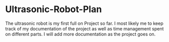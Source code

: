 # Ultrasonic-Robot-Plan
  The ultrasonic robot is my first full on Project so far. I most likely me to keep track of my documentation of the project as well as time management spent on different parts. I will add more documentation as the project goes on.
